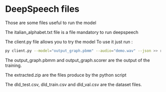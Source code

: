 # DeepSpeech files

Those are some files useful to run the model

The italian_alphabet.txt file is a file mandatory to run deepspeech

The client.py file allows you to try the model
To use it just run :

```bash
py client.py --model="output_graph.pbmm" --audio="demo.wav" --json >> results.json
```

The output_graph.pbmm and output_graph.scorer are the output of the training.

The extracted.zip are the files produce by the python script

The dld_test.csv, dld_train.csv and dld_val.csv are the dataset files.
